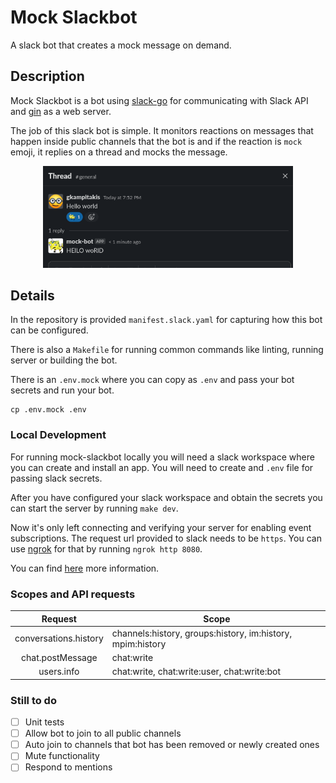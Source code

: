 # Mock Slackbot

A slack bot that creates a mock message on demand.

## Description

Mock Slackbot is a bot using [slack-go](https://github.com/slack-go/slack) for communicating with Slack API and [gin](https://github.com/gin-gonic/gin) as a web server.

The job of this slack bot is simple. It monitors reactions on messages that happen
inside public channels that the bot is and if the reaction is `mock` emoji, it replies
on a thread and mocks the message.

<p align="center">
  <img src="./docs/mock.png" alt="App Preview" width="400"/>
</p>

## Details

In the repository is provided `manifest.slack.yaml` for capturing how this bot
can be configured.

There is also a `Makefile` for running common commands like linting, running server
or building the bot.

There is an `.env.mock` where you can copy as `.env` and pass your bot secrets
and run your bot.

```shell
cp .env.mock .env
```

### Local Development

For running mock-slackbot locally you will need a slack workspace where you can 
create and install an app. You will need to create and `.env` file for passing
slack secrets.

After you have configured your slack workspace and obtain the secrets you can start
the server by running `make dev`.

Now it's only left connecting and verifying your server for enabling event subscriptions.
The request url provided to slack needs to be `https`. You can use [ngrok](https://ngrok.com/) for that
by running `ngrok http 8080`.

You can find [here](https://slack.dev/node-slack-sdk/tutorials/local-development)
more information.

### Scopes and API requests

|  Request 	            | Scope  	|
|    :-:	              |  ---	  |
| conversations.history | channels:history, groups:history, im:history, mpim:history |
| chat.postMessage 	    | chat:write                                  |
| users.info  	        | chat:write, chat:write:user, chat:write:bot |

### Still to do

- [ ] Unit tests
- [ ] Allow bot to join to all public channels
- [ ] Auto join to channels that bot has been removed or newly created ones
- [ ] Mute functionality
- [ ] Respond to mentions
